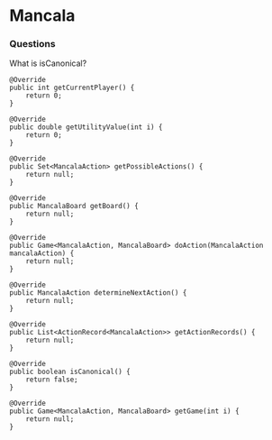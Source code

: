 # Mancala

### Questions
What is isCanonical?

    @Override
    public int getCurrentPlayer() {
        return 0;
    }

    @Override
    public double getUtilityValue(int i) {
        return 0;
    }

    @Override
    public Set<MancalaAction> getPossibleActions() {
        return null;
    }

    @Override
    public MancalaBoard getBoard() {
        return null;
    }

    @Override
    public Game<MancalaAction, MancalaBoard> doAction(MancalaAction mancalaAction) {
        return null;
    }

    @Override
    public MancalaAction determineNextAction() {
        return null;
    }

    @Override
    public List<ActionRecord<MancalaAction>> getActionRecords() {
        return null;
    }

    @Override
    public boolean isCanonical() {
        return false;
    }

    @Override
    public Game<MancalaAction, MancalaBoard> getGame(int i) {
        return null;
    }